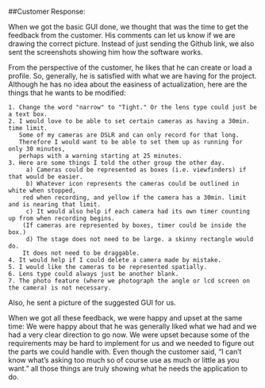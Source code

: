 ##Customer Response:

When we got the basic GUI done, we thought that was the time to get the feedback from the customer. His comments can let us know if we are drawing the correct picture. Instead of just sending the Github link, we also sent the screenshots showing him how the software works.

From the perspective of the customer, he likes that he can create or load a profile. So, generally, he is satisfied with what we are having for the project. 
Although he has no idea about the easiness of actualization, here are the things that he wants to be modified:

	1. Change the word "narrow" to "Tight." Or the lens type could just be a text box.
	2. I would love to be able to set certain cameras as having a 30min. time limit. 
	   Some of my cameras are DSLR and can only record for that long. 
	   Therefore I would want to be able to set them up as running for only 30 minutes, 
	   perhaps with a warning starting at 25 minutes.
	3. Here are some things I told the other group the other day.
	     a) Cameras could be represented as boxes (i.e. viewfinders) if that would be easier. 
	     b) Whatever icon represents the cameras could be outlined in white when stopped, 
		red when recording, and yellow if the camera has a 30min. limit and is nearing that limit.
	     c) It would also help if each camera had its own timer counting up from when recording begins. 
		(If cameras are represented by boxes, timer could be inside the box.)
	     d) The stage does not need to be large. a skinny rectangle would do. 
		It does not need to be draggable.
	4. It would help if I could delete a camera made by mistake.
	5. I would like the cameras to be represented spatially.
	6. Lens type could always just be another blank.
	7. The photo feature (where we photograph the angle or lcd screen on the camera) is not necessary.

Also, he sent a picture of the suggested GUI for us.

When we got all these feedback, we were happy and upset at the same time: We were happy about that he was generally liked what we had and we had a very clear direction to go now. We were upset because some of the requirements may be hard to implement for us and we needed to figure out the parts we could handle with. Even though the customer said, “I can’t know what’s asking too much so of course use as much or little as you want.” all those things are truly showing what he needs the application to do. 

